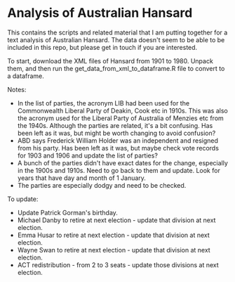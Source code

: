 # Analysis of Australian Hansard

This contains the scripts and related material that I am putting together for a text analysis of Australian Hansard. The data doesn't seem to be able to be included in this repo, but please get in touch if you are interested.

To start, download the XML files of Hansard from 1901 to 1980. Unpack them, and then run the get_data_from_xml_to_dataframe.R file to convert to a dataframe. 

Notes:

- In the list of parties, the acronym LIB had been used for the Commonwealth Liberal Party of Deakin, Cook etc in 1910s. This was also the acronym used for the Liberal Party of Australia of Menzies etc from the 1940s. Although the parties are related, it's a bit confusing. Has been left as it was, but might be worth changing to avoid confusion?
- ABD says Frederick William Holder was an independent and resigned from his party. Has been left as it was, but maybe check vote records for 1903 and 1906 and update the list of parties?
- A bunch of the parties didn't have exact dates for the change, especially in the 1900s and 1910s. Need to go back to them and update. Look for years that have day and month of 1 January.
- The parties are especially dodgy and need to be checked.


To update:

- Update Patrick Gorman's birthday.
- Michael Danby to retire at next election - update that division at next election.
- Emma Husar to retire at next election - update that division at next election.
- Wayne Swan to retire at next election - update that division at next election.
- ACT redistribution - from 2 to 3 seats - update those divisions at next election.
